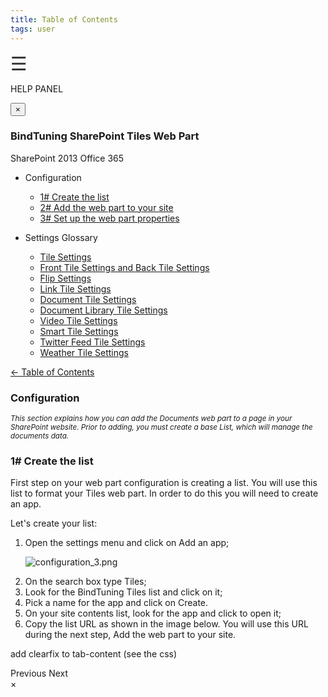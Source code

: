 ```yaml
---
title: Table of Contents
tags: user
---
```


<link rel="stylesheet" href="/assets/css/tablecon.css">
<script src="/assets/js/tablecont.js"/></script>

   
<span style="font-size:30px;cursor:pointer; color:#333;z-index:99999999;" onclick="openNav()">&#9776;</span>
<div id="sideNavUserGuide" class="side-nav-ug">
  <div class="user-guide-header">
    <p>
      <i class="fa fa-lightbulb-o" aria-hidden="true">
      </i>HELP PANEL
    </p>
    <button type="button" class="close" data-dismiss="modal" aria-label="Close">
      <span aria-hidden="true">×
      </span>
    </button>
    <h3>BindTuning SharePoint Tiles Web Part
    </h3>
    <span class="label label-info">SharePoint 2013
    </span>
    <span class="label label-info"> Office 365
    </span>
  </div>
  <div id="userGuideTabs" class="user-guide-tabs">
    <ul class="nav nav-tabs">
      <li>
        <p class="nav-tab-title">Configuration
        </p>
        <ul>
          <li>
            <a href="#1" data-toggle="tab">1# Create the list
            </a>
          </li>
          <li>
            <a href="#2" data-toggle="tab">2# Add the web part to your site
            </a>
          </li>
          <li>
            <a href="#3" data-toggle="tab">3# Set up the web part properties
            </a>
          </li>
        </ul>
      </li>
      <li>
        <p class="nav-tab-title">Settings Glossary
        </p>
        <ul>
          <li>
            <a href="#5" data-toggle="tab">Tile Settings
            </a>
          </li>
          <li>
            <a href="#5" data-toggle="tab">Front Tile Settings and Back Tile Settings
            </a>
          </li>
          <li>
            <a href="#5" data-toggle="tab">Flip Settings
            </a>
          </li>
          <li>
            <a href="#5" data-toggle="tab">Link Tile Settings
            </a>
          </li>
          <li>
            <a href="#5" data-toggle="tab">Document Tile Settings
            </a>
          </li>
          <li>
            <a href="#5" data-toggle="tab">Document Library Tile Settings
            </a>
          </li>
          <li>
            <a href="#5" data-toggle="tab">Video Tile Settings
            </a>
          </li>
          <li>
            <a href="#5" data-toggle="tab">Smart Tile Settings
            </a>
          </li>
          <li>
            <a href="#5" data-toggle="tab">Twitter Feed Tile Settings
            </a>
          </li>
          <li>
            <a href="#5" data-toggle="tab"> Weather Tile Settings
            </a>
          </li>
        </ul>
      </li>
    </ul>
    <div class="tab-content">
      <a class="table-of-contents" href="#" onclick="closeTabContent()">&#x2190; Table of Contents
      </a>
      <div class="tab-pane" id="1">
        <h3>Configuration
        </h3>
        <p>
          <small>
            <i>This section explains how you can add the Documents web part to a page in your SharePoint website. Prior to
              adding, you must create a base List, which will manage the documents data.
              </small>
            </i>
        </p>
        <p>
        </p>
      </div>
      <div class="tab-pane" id="2">
        <h3>1# Create the list
        </h3>
        <p>First step on your web part configuration is creating a list. You will use this list to format your Tiles web part. In order to do this you will need to create an app.
        </p>
        <p>Let's create your list:
        </p>
        <ol>
          <li>Open the settings menu and click on Add an app;
            <p>
              <img id="imageClickToExpand" alt="configuration_3.png" src="https://bitbucket.org/repo/nqbqXp/images/3931344092-configuration_3.png">
            </p>
          </li>
          <li>On the search box type Tiles;
          </li>
          <li>Look for the BindTuning Tiles list and click on it;
          </li>
          <li>Pick a name for the app and click on Create.
          </li>
          <li>On your site contents list, look for the app and click to open it;
          </li>
          <li>Copy the list URL as shown in the image below. You will use this URL during the next step, Add the web part to your site.
          </li>
        </ol>
      </div>
      <div class="tab-pane" id="3">
        <p class="alert-warning">add clearfix to tab-content (see the css)
        </p>
      </div>
      <div class="user-guide-bottom-nav">
        <a type="button" class="btn btn-previous pull-left">
          <i class="fa fa-arrow-circle-left" aria-hidden="true">
          </i> Previous
        </a>
        <a type="button" class="btn btn-next pull-right">Next 
          <i class="fa fa-arrow-circle-right" aria-hidden="true">
          </i>
        </a>
      </div>
    </div>
  </div>
  <!-- Image Pop Up Modal -->
  <div id="imageModal" class="image-modal modal">
        <!-- The Close Button -->
      <span class="close" onclick="document.getElementById('imageModal').style.display='none'">&times;
      </span>
    <div class="image-modal-wrapper">
      <!-- Modal Content (The Image) -->
      <img class="modal-content" id="imageExpandedModal">
    </div>
  </div>
</div>
